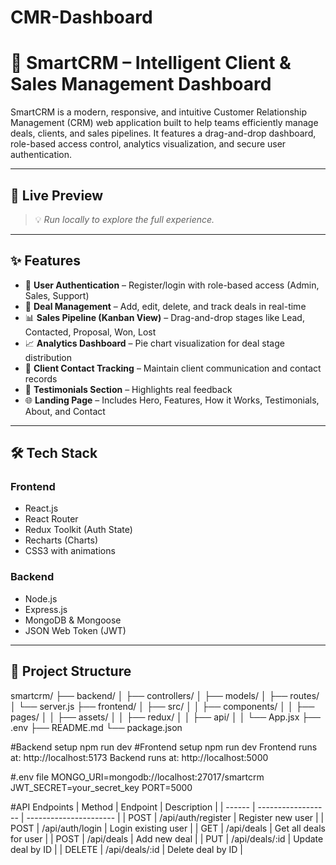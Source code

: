 # CMR-Dashboard

# 💼 SmartCRM – Intelligent Client & Sales Management Dashboard

SmartCRM is a modern, responsive, and intuitive Customer Relationship Management (CRM) web application built to help teams efficiently manage deals, clients, and sales pipelines. It features a drag-and-drop dashboard, role-based access control, analytics visualization, and secure user authentication.

---

## 🚀 Live Preview

> 💡 _Run locally to explore the full experience._

---

## ✨ Features

- 🔐 **User Authentication** – Register/login with role-based access (Admin, Sales, Support)
- 🧠 **Deal Management** – Add, edit, delete, and track deals in real-time
- 📊 **Sales Pipeline (Kanban View)** – Drag-and-drop stages like Lead, Contacted, Proposal, Won, Lost
- 📈 **Analytics Dashboard** – Pie chart visualization for deal stage distribution
- 🧾 **Client Contact Tracking** – Maintain client communication and contact records
- 💬 **Testimonials Section** – Highlights real feedback
- 🌐 **Landing Page** – Includes Hero, Features, How it Works, Testimonials, About, and Contact

---

## 🛠️ Tech Stack

### **Frontend**
- React.js
- React Router
- Redux Toolkit (Auth State)
- Recharts (Charts)
- CSS3 with animations

### **Backend**
- Node.js
- Express.js
- MongoDB & Mongoose
- JSON Web Token (JWT)

---

## 📁 Project Structure

smartcrm/
├── backend/
│ ├── controllers/
│ ├── models/
│ ├── routes/
│ └── server.js
├── frontend/
│ ├── src/
│ │ ├── components/
│ │ ├── pages/
│ │ ├── assets/
│ │ ├── redux/
│ │ ├── api/
│ │ └── App.jsx
├── .env
├── README.md
└── package.json


#Backend setup
npm run dev
#Frontend setup
npm run dev
Frontend runs at: http://localhost:5173
Backend runs at: http://localhost:5000

#.env file
MONGO_URI=mongodb://localhost:27017/smartcrm
JWT_SECRET=your_secret_key
PORT=5000


 #API Endpoints
| Method | Endpoint           | Description            |
| ------ | ------------------ | ---------------------- |
| POST   | /api/auth/register | Register new user      |
| POST   | /api/auth/login    | Login existing user    |
| GET    | /api/deals         | Get all deals for user |
| POST   | /api/deals         | Add new deal           |
| PUT    | /api/deals/\:id    | Update deal by ID      |
| DELETE | /api/deals/\:id    | Delete deal by ID      |

